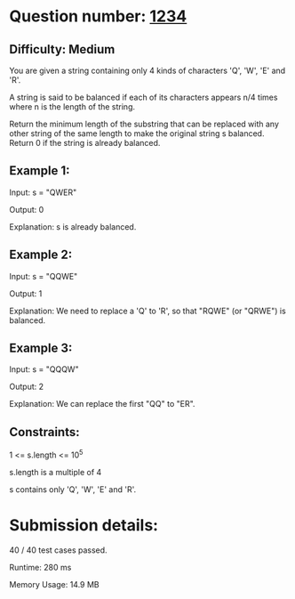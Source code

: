# Question number: [1234](https://leetcode.com/problems/replace-the-substring-for-balanced-string/)

## Difficulty: Medium
You are given a string containing only 4 kinds of characters 'Q', 'W', 'E' and 'R'.

A string is said to be balanced if each of its characters appears n/4 times where n is the length of the string.

Return the minimum length of the substring that can be replaced with any other string of the same length to make the original string s balanced. Return 0 if the string is already balanced.

## Example 1:

Input: s = "QWER"

Output: 0

Explanation: s is already balanced.

## Example 2:

Input: s = "QQWE"

Output: 1

Explanation: We need to replace a 'Q' to 'R', so that "RQWE" (or "QRWE") is balanced.

## Example 3:

Input: s = "QQQW"

Output: 2

Explanation: We can replace the first "QQ" to "ER". 

## Constraints:

1 <= s.length <= 10<sup>5</sup>

s.length is a multiple of 4

s contains only 'Q', 'W', 'E' and 'R'.

# Submission details:

40 / 40 test cases passed.

Runtime: 280 ms

Memory Usage: 14.9 MB

